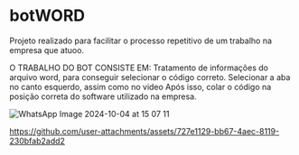 # botWORD
Projeto realizado para facilitar o processo repetitivo de um trabalho na empresa que atuoo.

O TRABALHO DO BOT CONSISTE EM:
Tratamento de informações do arquivo word, para conseguir selecionar o código correto.
Selecionar a aba no canto esquerdo, assim como no video
Após isso, colar o código na posição correta do software utilizado na empresa.

![WhatsApp Image 2024-10-04 at 15 07 11](https://github.com/user-attachments/assets/f644bf3f-c78b-407c-b505-36ba01e1edd8)




https://github.com/user-attachments/assets/727e1129-bb67-4aec-8119-230bfab2add2

